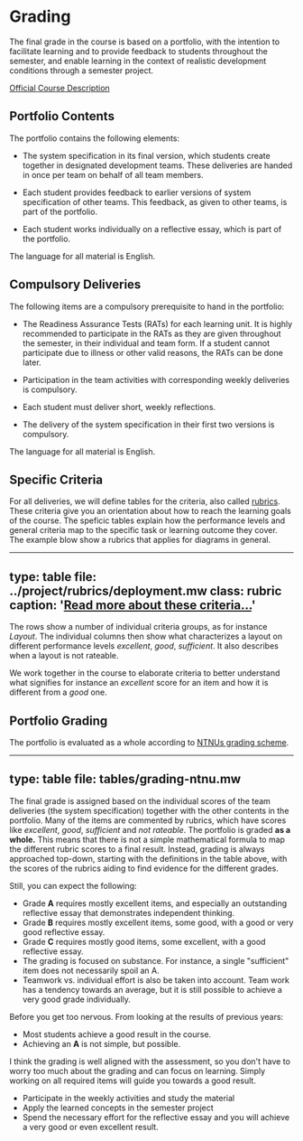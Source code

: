# Grading


The final grade in the course is based on a portfolio, with the intention to facilitate learning and to provide feedback to students throughout the semester, and enable learning in the context of realistic development conditions through a semester project.


[Official Course Description](https://www.ntnu.edu/studies/courses/TTM4115#tab=omEmnet)


## Portfolio Contents

The portfolio contains the following elements:

* The system specification in its final version, which students create together in designated development teams. These deliveries are handed in once per team on behalf of all team members.

* Each student provides feedback to earlier versions of system specification of other teams. This feedback, as given to other teams, is part of the portfolio.

* Each student works individually on a reflective essay, which is part of the portfolio.

The language for all material is English. 



## Compulsory Deliveries

The following items are a compulsory prerequisite to hand in the portfolio:

* The Readiness Assurance Tests (RATs) for each learning unit. It is highly recommended to participate in the RATs as they are given throughout the semester, in their individual and team form. If a student cannot participate due to illness or other valid reasons, the RATs can be done later. 

* Participation in the team activities with corresponding weekly deliveries is compulsory.

* Each student must deliver short, weekly reflections.

* The delivery of the system specification in their first two versions is compulsory. 

The language for all material is English. 
 

## Specific Criteria

For all deliveries, we will define tables for the criteria, also called [rubrics](https://en.wikipedia.org/wiki/Rubric_(academic)).
These criteria give you an orientation about how to reach the learning goals of the course. 
The speficic tables explain how the performance levels and general criteria map to the specific task or learning outcome they cover. The example blow show a rubrics that applies for diagrams in general.

---
type: table
file: ../project/rubrics/deployment.mw
class: rubric
caption: '<a href="learning-grading.html#grading-criteria">Read more about these criteria...</a>'
---

The rows show a number of individual criteria groups, as for instance *Layout*. The individual columns then show what characterizes a layout on different performance levels *excellent*, *good*, *sufficient*. It also describes when a layout is not rateable.


We work together in the course to elaborate criteria to better understand what signifies for instance an *excellent* score for an item and how it is different from a *good* one.


## Portfolio Grading

The portfolio is evaluated as a whole according to [NTNUs grading scheme](https://innsida.ntnu.no/wiki/-/wiki/Norsk/Karakterskalaen). 

---
type: table
file: tables/grading-ntnu.mw
---

The final grade is assigned based on the individual scores of the team deliveries (the system specification) together with the other contents in the portfolio.
Many of the items are commented by rubrics, which have scores like *excellent*, *good*, *sufficient* and *not rateable*.
The portfolio is graded **as a whole.** 
This means that there is not a simple mathematical formula to map the different rubric scores to a final result. 
Instead, grading is always approached top-down, starting with the definitions in the table above, with the scores of the rubrics aiding to find evidence for the different grades. 

Still, you can expect the following:

* Grade **A** requires mostly excellent items, and especially an outstanding reflective essay that demonstrates independent thinking.
* Grade **B** requires mostly excellent items, some good, with a good or very good reflective essay.
* Grade **C** requires mostly good items, some excellent, with a good reflective essay.
* The grading is focused on substance. For instance, a single "sufficient" item does not necessarily spoil an A. 
* Teamwork vs. individual effort is also be taken into account. Team work has a tendency towards an average, but it is still possible to achieve a very good grade individually.

Before you get too nervous. From looking at the results of previous years:

* Most students achieve a good result in the course.
* Achieving an **A** is not simple, but possible. 

I think the grading is well aligned with the assessment, so you don't have to worry too much about the grading and can focus on learning. Simply working on all required items will guide you towards a good result.

* Participate in the weekly activities and study the material
* Apply the learned concepts in the semester project
* Spend the necessary effort for the reflective essay and you will achieve a very good or even excellent result. 

